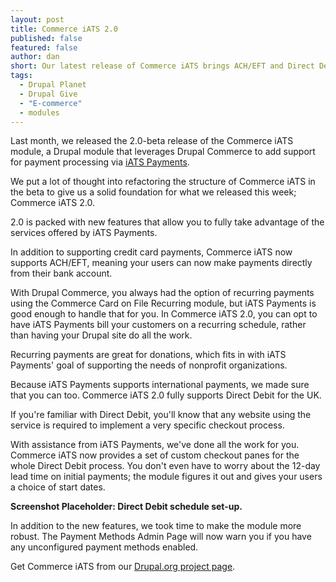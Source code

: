 ```yaml
---
layout: post
title: Commerce iATS 2.0
published: false
featured: false
author: dan
short: Our latest release of Commerce iATS brings ACH/EFT and Direct Debit payments.
tags: 
  - Drupal Planet
  - Drupal Give
  - "E-commerce"
  - modules
---
```


Last month, we released the 2.0-beta release of the Commerce iATS module, a Drupal module that leverages Drupal Commerce to add support for payment processing via [iATS Payments](http://home.iatspayments.com/).

We put a lot of thought into refactoring the structure of Commerce iATS in the beta to give us a solid foundation for what we released this week; Commerce iATS 2.0.

2.0 is packed with new features that allow you to fully take advantage of the services offered by iATS Payments.

In addition to supporting credit card payments, Commerce iATS now supports ACH/EFT, meaning your users can now make payments directly from their bank account.

With Drupal Commerce, you always had the option of recurring payments using the Commerce Card on File Recurring module, but iATS Payments is good enough to handle that for you. In Commerce iATS 2.0, you can opt to have iATS Payments bill your customers on a recurring schedule, rather than having your Drupal site do all the work.

Recurring payments are great for donations, which fits in with iATS Payments' goal of supporting the needs of nonprofit organizations.

Because iATS Payments supports international payments, we made sure that you can too. Commerce iATS 2.0 fully supports Direct Debit for the UK.

If you're familiar with Direct Debit, you'll know that any website using the service is required to implement a very specific checkout process.

With assistance from iATS Payments, we've done all the work for you. Commerce iATS now provides a set of custom checkout panes for the whole Direct Debit process. You don't even have to worry about the 12-day lead time on initial payments; the module figures it out and gives your users a choice of start dates.

**Screenshot Placeholder: Direct Debit schedule set-up.**

In addition to the new features, we took time to make the module more robust. The Payment Methods Admin Page will now warn you if you have any unconfigured payment methods enabled.

Get Commerce iATS from our [Drupal.org project page](https://drupal.org/project/commerce_iats).